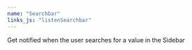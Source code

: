 ```yaml
---
name: "Searchbar"
links_js: "listenSearchbar"
---
```

Get notified when the user searches for a value in the Sidebar

